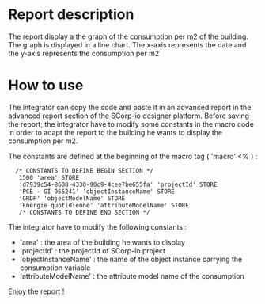 # Report description

The report display a the graph of the consumption per m2 of the building. The graph is displayed in a line chart. The
x-axis represents the date and the y-axis represents the consumption per m2

# How to use

The integrator can copy the code and paste it in an advanced report in the advanced report section of the SCorp-io
designer platform.
Before saving the report; the integrator have to modify some constants in the macro code in order to adapt the report to
the building he wants to display the consumption per m2.

The constants are defined at the beginning of the macro tag ( 'macro' <% ) :

```
  /* CONSTANTS TO DEFINE BEGIN SECTION */
   1500 'area' STORE
   'd7939c54-8608-4330-90c9-4cee7be655fa' 'projectId' STORE
   'PCE - GI 055241' 'objectInstanceName' STORE
   'GRDF' 'objectModelName' STORE
   'Energie quotidienne' 'attributeModelName' STORE
   /* CONSTANTS TO DEFINE END SECTION */
```

The integrator have to modify the following constants :

- 'area' : the area of the building he wants to display
- 'projectId' : the projectId of SCorp-io project
- 'objectInstanceName' : the name of the object instance carrying the consumption variable
- 'attributeModelName' : the attribute model name of the consumption

Enjoy the report !